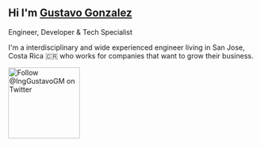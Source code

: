 ## Hi I'm [Gustavo Gonzalez](https://gustavolando.github.io/ "Gustavo Gonzalez")

Engineer, Developer & Tech Specialist

I'm a interdisciplinary and wide experienced engineer living in San Jose, Costa Rica 🇨🇷  who works for companies that want to grow their business.

<p>
  <a href="https://twitter.com/IngGustavoGM">
    <img src="https://user-images.githubusercontent.com/7629661/87821427-202e0280-c870-11ea-9e38-8c7c74856753.png" width="144" alt="Follow @IngGustavoGM on Twitter" title="Follow @IngGustavoGM on Twitter">
  </a>
</p>
